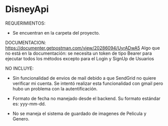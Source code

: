 # DisneyApi



REQUERIMIENTOS:
- Se encuentran en la carpeta del proyecto.



DOCUMENTACION:
https://documenter.getpostman.com/view/20286094/UyrADwA5
Algo que no está en la documentación: se necesita un token de tipo Bearer para ejecutar todos los métodos excepto para el Login y SignUp de Usuarios


NO INCLUYE:

- Sin funcionalidad de envios de mail debido a que SendGrid no quiere verificar mi cuenta.
  Se intentó realizar esta funcionalidad con gmail pero hubo un problema con la autentificación.

- Formato de fecha no manejado desde el backend. Su formato estándar es: yyy-mm-dd.

- No se maneja el sistema de guardado de imagenes de Pelicula y Genero.
